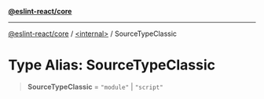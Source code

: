 [**@eslint-react/core**](../../README.md)

***

[@eslint-react/core](../../README.md) / [\<internal\>](../README.md) / SourceTypeClassic

# Type Alias: SourceTypeClassic

> **SourceTypeClassic** = `"module"` \| `"script"`
